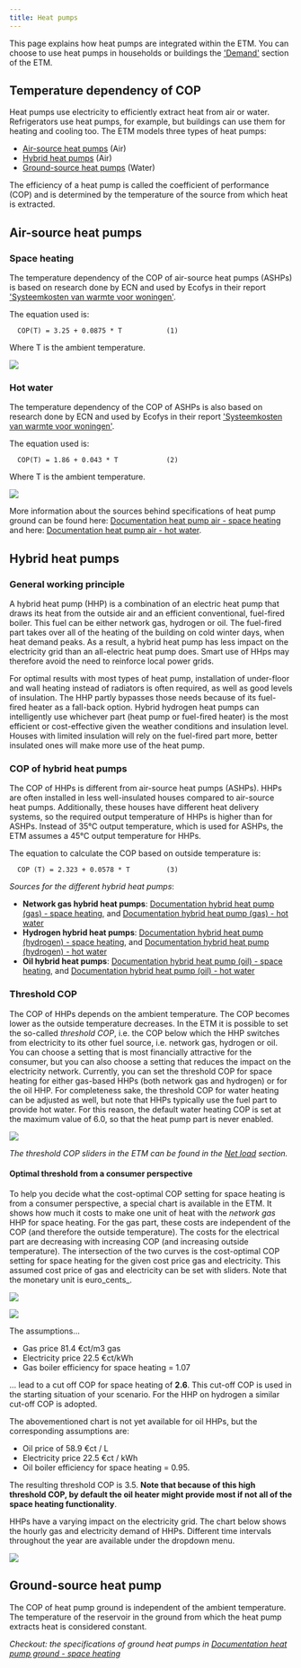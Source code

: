 ```yaml
---
title: Heat pumps
---
```


This page explains how heat pumps are integrated within the ETM. You can choose to use heat pumps in households or buildings the ['Demand'](https://pro.energytransitionmodel.com/scenario/demand/households/space-heating-and-hot-water) section of the ETM. 

## Temperature dependency of COP

Heat pumps use electricity to efficiently extract heat from air or water. Refrigerators use heat pumps, for example, but buildings can use them for heating and cooling too. The ETM models three types of heat pumps:

* [Air-source heat pumps](#air-source-heat-pumps) (Air)
* [Hybrid heat pumps](#hybrid-heat-pumps) (Air)
* [Ground-source heat pumps](#ground-source-heat-pump) (Water)

The efficiency of a heat pump is called the coefficient of performance (COP) and is determined by the temperature of the source from which heat is extracted.

## Air-source heat pumps

### Space heating

The temperature dependency of the COP of air-source heat pumps (ASHPs) is based on research done by ECN and used by Ecofys in their report ['Systeemkosten van warmte voor woningen'](https://refman.energytransitionmodel.com/publications/2063).

The equation used is:

`  COP(T) = 3.25 + 0.0875 * T     		(1)`

Where T is the ambient temperature.

![](/img/docs/20170921_COP_space.png)

### Hot water

The temperature dependency of the COP of ASHPs is also based on research done by ECN and used by Ecofys in their report ['Systeemkosten van warmte voor woningen'](https://refman.energytransitionmodel.com/publications/2063).

The equation used is:

`  COP(T) = 1.86 + 0.043 * T     		(2)`

Where T is the ambient temperature.

![](/img/docs/20170921_COP_water.png)

More information about the sources behind specifications of heat pump ground can be found here: [Documentation heat pump air - space heating](https://github.com/quintel/etdataset-public/blob/master/nodes_source_analyses/energy/households/households_space_heater_heatpump_air_water_electricity.converter.xlsx) and here: [Documentation heat pump air - hot water](https://github.com/quintel/etdataset-public/blob/master/nodes_source_analyses/energy/households/households_water_heater_heatpump_air_water_electricity.converter.xlsx).

## Hybrid heat pumps

### General working principle
A hybrid heat pump (HHP) is a combination of an electric heat pump that draws its heat from the outside air and an efficient conventional, fuel-fired boiler. This fuel can be either network gas, hydrogen or oil. The fuel-fired part takes over all of the heating of the building on cold winter days, when heat demand peaks. As a result, a hybrid heat pump has less impact on the electricity grid than an all-electric heat pump does. Smart use of HHps may therefore avoid the need to reinforce local power grids.

For optimal results with most types of heat pump, installation of under-floor and wall heating instead of radiators is often required, as well as good levels of insulation. The HHP partly bypasses those needs because of its fuel-fired heater as a fall-back option. Hybrid hydrogen heat pumps can intelligently use whichever part (heat pump or fuel-fired heater) is the most efficient or cost-effective given the weather conditions and insulation level. Houses with limited insulation will rely on the fuel-fired part more, better insulated ones will make more use of the heat pump. 

### COP of hybrid heat pumps
The COP of HHPs is different from air-source heat pumps (ASHPs). HHPs are often installed in less well-insulated houses compared to air-source heat pumps. Additionally, these houses have different heat delivery systems, so the required output temperature of HHPs is higher than for ASHPs. Instead of 35°C output temperature, which is used for ASHPs, the ETM assumes a 45°C output temperature for HHPs.

The equation to calculate the COP based on outside temperature is:

`  COP (T) = 2.323 + 0.0578 * T  		(3)`

_Sources for the different hybrid heat pumps_: 
* **Network gas hybrid heat pumps**: [Documentation hybrid heat pump (gas) - space heating](https://github.com/quintel/etdataset-public/blob/master/nodes_source_analyses/energy/households/households_space_heater_hybrid_heatpump_air_water_electricity.converter.xlsx), and [Documentation hybrid heat pump (gas) - hot water](https://github.com/quintel/etdataset-public/blob/master/nodes_source_analyses/energy/households/households_water_heater_hybrid_heatpump_air_water_electricity.converter.xlsx)
* **Hydrogen hybrid heat pumps**: [Documentation hybrid heat pump (hydrogen) - space heating](https://github.com/quintel/etdataset-public/blob/master/nodes_source_analyses/energy/households/households_space_heater_hybrid_hydrogen_heatpump_air_water_electricity.converter.xlsx), and [Documentation hybrid heat pump (hydrogen) - hot water](https://github.com/quintel/etdataset-public/blob/master/nodes_source_analyses/energy/households/households_water_heater_hybrid_hydrogen_heatpump_air_water_electricity.converter.xlsx)
* **Oil hybrid heat pumps**: [Documentation hybrid heat pump (oil) - space heating](https://github.com/quintel/etdataset-public/blob/master/nodes_source_analyses/energy/households/households_space_heater_hybrid_crude_oil_heatpump_air_water_electricity.xlsx), and [Documentation hybrid heat pump (oil) - hot water](https://github.com/quintel/etdataset-public/blob/master/nodes_source_analyses/energy/households/households_water_heater_hybrid_crude_oil_heatpump_air_water_electricity.xlsx)

### Threshold COP

The COP of HHPs depends on the ambient temperature. The COP becomes lower as the outside temperature decreases. In the ETM it is possible to set the so-called _threshold COP_, i.e. the COP below which the HHP switches from electricity to its other fuel source, i.e. network gas, hydrogen or oil. You can choose a setting that is most financially attractive for the consumer, but you can also choose a setting that reduces the impact on the electricity network. Currently, you can set the threshold COP for space heating for either gas-based HHPs (both network gas and hydrogen) or for the oil HHP. For completeness sake, the threshold COP for water heating can be adjusted as well, but note that HHPs typically use the fuel part to provide hot water. For this reason, the default water heating COP is set at the maximum value of 6.0, so that the heat pump part is never enabled.

![](/img/docs/20240405_hhp_threshold_cop_sliders.png)

_The threshold COP sliders in the ETM can be found in the [Net load](https://energytransitionmodel.com/scenario/flexibility/flexibility_net_load/demand-response-behavior-of-hybrid-heat-pumps) section._


#### Optimal threshold from a consumer perspective
To help you decide what the cost-optimal COP setting for space heating is from a consumer perspective, a special chart is available in the ETM. It shows how much it costs to make one unit of heat with the _network gas_ HHP for space heating. For the gas part, these costs are independent of the COP (and therefore the outside temperature). The costs for the electrical part are decreasing with increasing COP (and increasing outside temperature). The intersection of the two curves is the cost-optimal COP setting for space heating for the given cost price gas and electricity. This assumed cost price of gas and electricity can be set with sliders. Note that the monetary unit is euro_cents_.

![](/img/docs/20240904_Hybrid_heat_pump_threshold_COP_for_space_heating.png)

![](/img/docs/20200313_HHP_COP_gas_electricity_costs_sliders.png)

The assumptions...

* Gas price 81.4 €ct/m3 gas
* Electricity price 22.5 €ct/kWh
* Gas boiler efficiency for space heating = 1.07

... lead to a cut off COP for space heating of **2.6**. This cut-off COP is used in the starting situation of your scenario. For the HHP on hydrogen a similar cut-off COP is adopted.

The abovementioned chart is not yet available for oil HHPs, but the corresponding assumptions are:
* Oil price of 58.9 €ct / L
* Electricity price 22.5 €ct / kWh
* Oil boiler efficiency for space heating = 0.95.

The resulting threshold COP is 3.5. **Note that because of this high threshold COP, by default the oil heater might provide most if not all of the space heating functionality**. 

HHPs have a varying impact on the electricity grid. The chart below shows the hourly gas and electricity demand of HHPs. Different time intervals throughout the year are available under the dropdown menu.

![](/img/docs/20240405_hourly_demand_HHP_households.png)

## Ground-source heat pump

The COP of heat pump ground is independent of the ambient temperature. The temperature of the reservoir in the ground from which the heat pump extracts heat is considered constant.

_Checkout: the specifications of ground heat pumps in [Documentation heat pump ground - space heating](https://github.com/quintel/etdataset-public/blob/master/nodes_source_analyses/energy/households/households_space_heater_heatpump_ground_water_electricity.converter.xlsx)_

